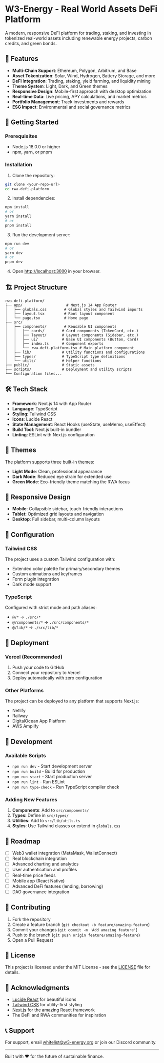 # W3-Energy - Real World Assets DeFi Platform

A modern, responsive DeFi platform for trading, staking, and investing in
tokenized real-world assets including renewable energy projects, carbon credits,
and green bonds.

## 🌟 Features

- **Multi-Chain Support**: Ethereum, Polygon, Arbitrum, and Base
- **Asset Tokenization**: Solar, Wind, Hydrogen, Battery Storage, and more
- **DeFi Integration**: Trading, staking, yield farming, and liquidity mining
- **Theme System**: Light, Dark, and Green themes
- **Responsive Design**: Mobile-first approach with desktop optimization
- **Real-time Data**: Live pricing, APY calculations, and market metrics
- **Portfolio Management**: Track investments and rewards
- **ESG Impact**: Environmental and social governance metrics

## 🚀 Getting Started

### Prerequisites

- Node.js 18.0.0 or higher
- npm, yarn, or pnpm

### Installation

1. Clone the repository:

```bash
git clone <your-repo-url>
cd rwa-defi-platform
```

2. Install dependencies:

```bash
npm install
# or
yarn install
# or
pnpm install
```

3. Run the development server:

```bash
npm run dev
# or
yarn dev
# or
pnpm dev
```

4. Open [http://localhost:3000](http://localhost:3000) in your browser.

## 🏗️ Project Structure

```
rwa-defi-platform/
├── app/                    # Next.js 14 App Router
│   ├── globals.css        # Global styles and Tailwind imports
│   ├── layout.tsx         # Root layout component
│   └── page.tsx           # Home page
├── src/
│   ├── components/        # Reusable UI components
│   │   ├── cards/        # Card components (TokenCard, etc.)
│   │   ├── layout/       # Layout components (Sidebar, etc.)
│   │   ├── ui/           # Base UI components (Button, Card)
│   │   ├── index.ts      # Component exports
│   │   └── rwa-defi-platform.tsx # Main platform component
│   ├── lib/              # Utility functions and configurations
│   ├── types/            # TypeScript type definitions
│   └── utils/            # Helper functions
├── public/               # Static assets
├── scripts/              # Deployment and utility scripts
└── Configuration files...
```

## 🛠️ Tech Stack

- **Framework**: Next.js 14 with App Router
- **Language**: TypeScript
- **Styling**: Tailwind CSS
- **Icons**: Lucide React
- **State Management**: React Hooks (useState, useMemo, useEffect)
- **Build Tool**: Next.js built-in bundler
- **Linting**: ESLint with Next.js configuration

## 🎨 Themes

The platform supports three built-in themes:

- **Light Mode**: Clean, professional appearance
- **Dark Mode**: Reduced eye strain for extended use
- **Green Mode**: Eco-friendly theme matching the RWA focus

## 📱 Responsive Design

- **Mobile**: Collapsible sidebar, touch-friendly interactions
- **Tablet**: Optimized grid layouts and navigation
- **Desktop**: Full sidebar, multi-column layouts

## 🔧 Configuration

### Tailwind CSS

The project uses a custom Tailwind configuration with:

- Extended color palette for primary/secondary themes
- Custom animations and keyframes
- Form plugin integration
- Dark mode support

### TypeScript

Configured with strict mode and path aliases:

- `@/*` → `./src/*`
- `@/components/*` → `./src/components/*`
- `@/lib/*` → `./src/lib/*`

## 🚀 Deployment

### Vercel (Recommended)

1. Push your code to GitHub
2. Connect your repository to Vercel
3. Deploy automatically with zero configuration

### Other Platforms

The project can be deployed to any platform that supports Next.js:

- Netlify
- Railway
- DigitalOcean App Platform
- AWS Amplify

## 🧪 Development

### Available Scripts

- `npm run dev` - Start development server
- `npm run build` - Build for production
- `npm run start` - Start production server
- `npm run lint` - Run ESLint
- `npm run type-check` - Run TypeScript compiler check

### Adding New Features

1. **Components**: Add to `src/components/`
2. **Types**: Define in `src/types/`
3. **Utilities**: Add to `src/lib/utils.ts`
4. **Styles**: Use Tailwind classes or extend in `globals.css`

## 🎯 Roadmap

- [ ] Web3 wallet integration (MetaMask, WalletConnect)
- [ ] Real blockchain integration
- [ ] Advanced charting and analytics
- [ ] User authentication and profiles
- [ ] Real-time price feeds
- [ ] Mobile app (React Native)
- [ ] Advanced DeFi features (lending, borrowing)
- [ ] DAO governance integration

## 🤝 Contributing

1. Fork the repository
2. Create a feature branch (`git checkout -b feature/amazing-feature`)
3. Commit your changes (`git commit -m 'Add amazing feature'`)
4. Push to the branch (`git push origin feature/amazing-feature`)
5. Open a Pull Request

## 📄 License

This project is licensed under the MIT License - see the [LICENSE](LICENSE) file
for details.

## 🙏 Acknowledgments

- [Lucide React](https://lucide.dev/) for beautiful icons
- [Tailwind CSS](https://tailwindcss.com/) for utility-first styling
- [Next.js](https://nextjs.org/) for the amazing React framework
- The DeFi and RWA communities for inspiration

## 📞 Support

For support, email whitelist@w3-energy.org or join our Discord community.

---

Built with ❤️ for the future of sustainable finance.
